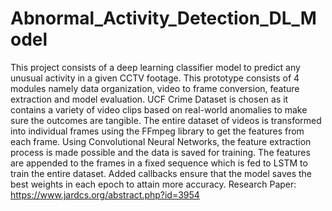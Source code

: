 # Abnormal_Activity_Detection_DL_Model
This project consists of a deep learning classifier model to predict any unusual activity in a given CCTV footage. 
This prototype consists of 4 modules namely data organization, video to frame conversion, feature extraction and model evaluation. UCF Crime Dataset is chosen as it contains a variety of video clips based on real-world anomalies to make sure the outcomes are tangible.
The entire dataset of videos is transformed into individual frames using the FFmpeg library to get the features from each frame. Using Convolutional Neural Networks, the feature extraction process is made possible and the data is saved for training. The features are appended to the frames in a fixed sequence which is fed to LSTM to train the entire dataset. Added callbacks ensure that the model saves the best weights in each epoch to attain more accuracy.
Research Paper: https://www.jardcs.org/abstract.php?id=3954
